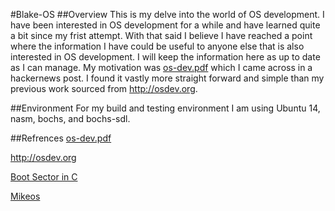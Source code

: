 #Blake-OS
##Overview
  This is my delve into the world of OS development. I have been interested in OS development for a while and have learned quite a bit since my frist attempt. With that said I believe I have reached a point where the information I have could be useful to anyone else that is also interested in OS development. I will keep the information here as up to date as I can manage. My motivation was [os-dev.pdf](http://www.cs.bham.ac.uk/~exr/lectures/opsys/10_11/lectures/os-dev.pdf) which I came across in a hackernews post. I found it vastly more straight forward and simple than my previous work sourced from http://osdev.org.
  
##Environment
  For my build and testing environment I am using Ubuntu 14, nasm, bochs, and bochs-sdl.
  
##Refrences
[os-dev.pdf](http://www.cs.bham.ac.uk/~exr/lectures/opsys/10_11/lectures/os-dev.pdf)

http://osdev.org

[Boot Sector in C](http://crimsonglow.ca/~kjiwa/x86-dos-boot-sector-in-c.html)

[Mikeos](http://mikeos.sourceforge.net/)

